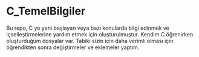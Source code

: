 # C_TemelBilgiler
Bu repo, C ye yeni başlayan veya bazı konularda bilgi edinmek ve içselleştirmelerine yardım etmek için oluşturulmuştur. Kendim C öğrenirken oluşturduğum dosyalar var. Tabiki sizin için daha verimli olması için öğrendikten sonra değiştirmeler ve eklemeler yaptım.
